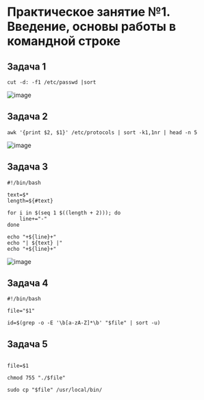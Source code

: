 # Практическое занятие №1. Введение, основы работы в командной строке


## Задача 1
```cut -d: -f1 /etc/passwd |sort```

![image](picturies/pictur1.png)

## Задача 2
```awk '{print $2, $1}' /etc/protocols | sort -k1,1nr | head -n 5```

![image](picturies/pictur2.png)

## Задача 3
```
#!/bin/bash

text=$*
length=${#text}

for i in $(seq 1 $((length + 2))); do
    line+="-"
done

echo "+${line}+"
echo "| ${text} |"
echo "+${line}+"
```            

![image](picturies/pictur3.png)

## Задача 4
```
#!/bin/bash

file="$1"

id=$(grep -o -E '\b[a-zA-Z]*\b' "$file" | sort -u)
```



## Задача 5
```#!/bin/bash

file=$1

chmod 755 "./$file"

sudo cp "$file" /usr/local/bin/
```


